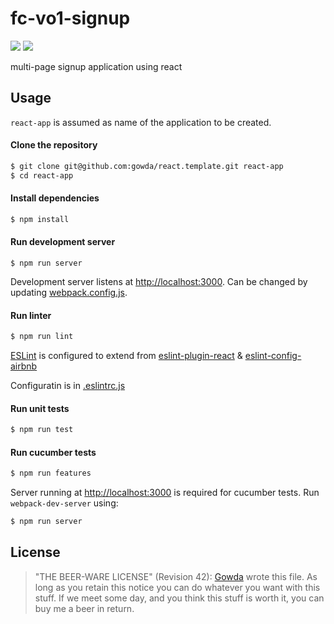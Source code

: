 # fc-vo1-signup
![](https://github.com/gowda/fc-vo1-signup/workflows/lint-and-tests/badge.svg)
![](https://github.com/gowda/fc-vo1-signup/workflows/features/badge.svg)

multi-page signup application using react

## Usage
`react-app` is assumed as name of the application to be created.

#### Clone the repository
```bash
$ git clone git@github.com:gowda/react.template.git react-app
$ cd react-app
```

#### Install dependencies
```bash
$ npm install
```

#### Run development server
```
$ npm run server
```

Development server listens at [http://localhost:3000](http://localhost:3000).
Can be changed by updating [webpack.config.js](webpack.config.js).

#### Run linter
```bash
$ npm run lint
```

[ESLint](https://eslint.org/) is configured to extend from
[eslint-plugin-react](https://github.com/yannickcr/eslint-plugin-react)
& [eslint-config-airbnb](https://github.com/airbnb/javascript)

Configuratin is in [.eslintrc.js](.eslintrc.js)

#### Run unit tests
```bash
$ npm run test
```

#### Run cucumber tests
```bash
$ npm run features
```

Server running at [http://localhost:3000](http://localhost:3000) is required
for cucumber tests. Run `webpack-dev-server` using:
```bash
$ npm run server
```

## License

> "THE BEER-WARE LICENSE" (Revision 42):
> [Gowda](https://github.com/gowda) wrote this file.  As long as you retain
> this notice you can do whatever you want with this stuff. If we meet
> some day, and you think this stuff is worth it, you can buy me a beer in return.
